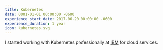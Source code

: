 ```yaml
---
title: Kubernetes
date: 0001-01-01 00:00:00 -0600
experience_start_date: 2017-06-20 00:00:00 -0600
experience_duration: 1 year
icon: kubernetes.svg
---
```

I started working with Kubernetes professionally at [IBM](/experiences/2017/06/20/IBM) for cloud services.
